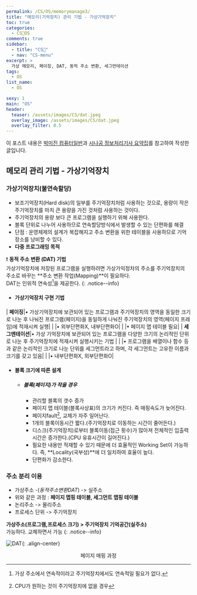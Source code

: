 ```yaml
---
permalink: /CS/OS/memorymanage3/
title: "메모리(기억장치) 관리 기법 - 가상기억장치"
toc: true
categories:
  - CS🐰OS
comments: true
sidebar:
  - title: "CS🐰"
  - nav: "CS-menu"
excerpt: >
  가상 메모리, 페이징, DAT, 동적 주소 변환, 세그먼테이션
tags:
  - OS
list_name:
  - OS

sexy: 1
main: "OS"
header:
  teaser: /assets/images/CS/dat.jpeg
  overlay_image: /assets/images/CS/dat.jpeg
  overlay_filter: 0.5
---
```

이 포스트 내용은 [박미진 컴퓨터일반](http://www.kyobobook.co.kr/product/detailViewKor.laf?mallGb=KOR&ejkGb=KOR&barcode=9791197154324)과 [시나공 정보처리기사 요약집](#)를 참고하여 작성한 글입니다.


## 메모리 관리 기법 - 가상기억장치
### 가상기억장치(불연속할당)
- 보조기억장치(Hard disk)의 일부를 주기억장치처럼 사용하는 것으로, 용량이 작은 주기억장치를 마치 큰 용량을 가진 것처럼 사용하는 것이다.
- 주기억장치의 용량 보다 큰 프로그램을 실행하기 위해 사용한다.
- 블록 단위로 나누어 사용하므로 연속할당방식에서 발생할 수 있는 단편화를 해결
- 단점 : 운영체제의 설계가 복잡해지고 주소 변환을 위한 테이블을 사용하므로 기억장소를 낭비할 수 있다.
- **다중 프로그래밍 목적**

❗️ **동적 주소 변환 (DAT) 기법**  
가상기억장치에 저장된 프로그램을 실행하려면 가상가익정차의 주소를 주기억장치의 주소로 바꾸는 **주소 변환 작업(Mapping)**이 필요하다.  
DAT는 인위적 연속성[^1]을 제공한다.
{: .notice--info}

[^1]: 가상 주소에서 연속적이라고 주기억장치에서도 연속적일 필요가 없다.

  - #### 가상기억장치 구현 기법
  
  
  | **페이징**|• 가상기억장치에 보관되어 있는 프로그램과 주기억장치의 영역을 동일한 크기로 나눈 후 나눠진 프로그램(페이지)을 동일하게 나눠진 주기억장치의 영역(페이지 프레임)에 적재시켜 실행|
  |                    |• 외부단편화X, 내부단편화O|
  |                    |• 페이지 맵 테이블 필요|
  | **세그멘테이션**|• 가상 기억장치에 보관되어 있는 프로그램을 다양한 크기의 논리적인 단위로 나눈 후 주기억장치에 적재시켜 실행시키는 기법 |
  |                    |• 프로그램을 배열이나 함수 등과 같은 논리적인 크기로 나눈 단위를 세그먼트라고 하며, 각 세그먼트는 고유한 이름과 크기를 갖고 있음|
  |                    |• 내부단편화X, 외부단편화O|

  - #### 블록 크기에 따른 설계
    - ##### 블록(페이지)가 작을 경우
      - 관리할 블록의 갯수 증가
      - 페이지 맵 테이블(블록사상표)의 크기가 커진다. 즉 매핑속도가 늦어진다.
      - 페이지fault[^2], 교체가 자주 일어난다.
      - 1개의 블록이동시간 짧다.(주기억장치로 이동하는 시간이 줄어든다.)
      - 디스크(주기억장치)로부터 블록이동(접근 횟수)가 많아져 전체적인 입출력시간은 증가한다.(CPU 유휴시간이 길어진다.)
      - 필요한 내용만 적재할 수 있기 때문에 더 효율적인 Working Set이 가능하다. 즉, **Locality(국부성)**에 더 일치하여 효율이 높다.
      - 단편화가 감소한다.
    
    [^2]:CPU가 원하는 것이 주기억장치에 없을 경우

### 주소 분리 이용
- 가상주소 -(*동적주소변환DAT*) -> 실주소 
- 위와 같은 과정 : **페이지 맵핑 테이블, 세그먼트 맵핑 테이블**
- 논리주소 -> 물리주소
- 프로세스 단위 -> 주기억장치


**가상주소(프로그램,프로세스 크기) > 주기억장치 기억공간(실주소)**  
가능하다. 교체하면서 가능
{: .notice--info}

![DAT]({{site.baseurl}}/assets/images/CS/dat.jpeg){: .align-center}
<figcaption align="center">페이지 매핑 과정</figcaption>

